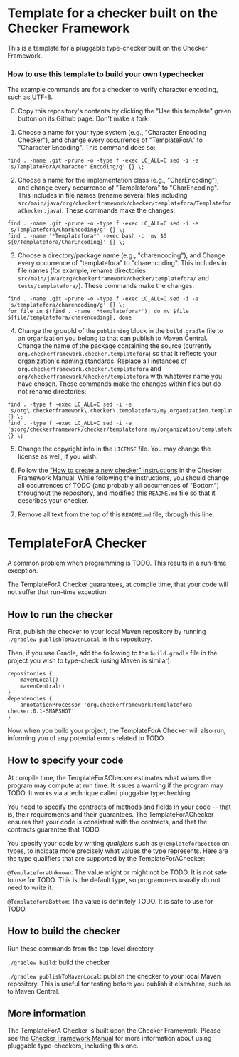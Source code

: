 # Template for a checker built on the Checker Framework

This is a template for a pluggable type-checker built on the Checker Framework.

### How to use this template to build your own typechecker

The example commands are for a
checker to verify character encoding, such as UTF-8.

0. Copy this repository's contents by clicking the
   "Use this template" green button on its Github page.  Don't make a fork.

1. Choose a name for your type system (e.g., "Character Encoding Checker"),
and change every occurrence of "TemplateForA" to "Character Encoding".
This command does so:

```
find . -name .git -prune -o -type f -exec LC_ALL=C sed -i -e 's/TemplateForA/Character Encoding/g' {} \;
```

2. Choose a name for the implementation class (e.g., "CharEncoding"), and
change every occurrence of "Templatefora" to "CharEncoding".
This includes in file names (rename several files including
`src/main/java/org/checkerframework/checker/templatefora/TemplateforaChecker.java`).
These commands make the changes:

```
find . -name .git -prune -o -type f -exec LC_ALL=C sed -i -e 's/Templatefora/CharEncoding/g' {} \;
find . -name '*Templatefora*' -exec bash -c 'mv $0 ${0/Templatefora/CharEncoding}' {} \;
```

3. Choose a directory/package name (e.g., "charencoding"), and
Change every occurrence of "templatefora" to "charencoding".
  This includes in file names (for example, rename directories
  `src/main/java/org/checkerframework/checker/templatefora/` and `tests/templatefora/`).
These commands make the changes:

```
find . -name .git -prune -o -type f -exec LC_ALL=C sed -i -e 's/templatefora/charencoding/g' {} \;
for file in $(find . -name '*templatefora*'); do mv $file ${file/templatefora/charencoding}; done
```

4. Change the groupId of the `publishing` block in the `build.gradle` file
  to an organization you belong to that can publish to Maven
  Central. Change the name of the package containing the source (currently
  `org.checkerframework.checker.templatefora`) so that it reflects your
  organization's naming standards. Replace all instances of
  `org.checkerframework.checker.templatefora` and
  `org/checkerframework/checker/templatefora` with whatever name you have chosen.
  These commands make the changes within files but do not rename directories:

```
find . -type f -exec LC_ALL=C sed -i -e 's/org\.checkerframework\.checker\.templatefora/my.organization.templatefora/g' {} \;
find . -type f -exec LC_ALL=C sed -i -e 's:org/checkerframework/checker/templatefora:my/organization/templatefora:g' {} \;
```


5. Change the copyright info in the `LICENSE` file.  You may change the license as well, if you wish.

6. Follow the ["How to create a new checker"
  instructions](https://checkerframework.org/manual/#creating-a-checker)
  in the Checker Framework Manual.
  While following the instructions, you should change all occurrences of TODO
  (and probably all occurrences of "Bottom") throughout the repository, and
  modified this `README.md` file so that it describes your checker.

7. Remove all text from the top of this `README.md` file, through this line.


# TemplateForA Checker

A common problem when programming is TODO.
This results in a run-time exception.

The TemplateForA Checker guarantees, at compile time, that your code will
not suffer that run-time exception.


## How to run the checker

First, publish the checker to your local Maven repository by running
`./gradlew publishToMavenLocal` in this repository.

Then, if you use Gradle, add the following to the `build.gradle` file in
the project you wish to type-check (using Maven is similar):

```
repositories {
    mavenLocal()
    mavenCentral()
}
dependencies {
    annotationProcessor 'org.checkerframework:templatefora-checker:0.1-SNAPSHOT'
}
```

Now, when you build your project, the TemplateForA Checker will also run,
informing you of any potential errors related to TODO.


## How to specify your code

At compile time, the TemplateForAChecker estimates what values the program
may compute at run time.  It issues a warning if the program may TODO.
It works via a technique called pluggable typechecking.

You need to specify the contracts of methods and fields in your code --
that is, their requirements and their guarantees.  The TemplateForAChecker
ensures that your code is consistent with the contracts, and that the
contracts guarantee that TODO.

You specify your code by writing *qualifiers* such as `@TemplateforaBottom`
on types, to indicate more precisely what values the type represents.
Here are the type qualifiers that are supported by the TemplateForAChecker:

`@TemplateforaUnknown`:
The value might or might not be TODO. It is not safe to use for TODO.
This is the default type, so programmers usually do not need to write it.

`@TemplateforaBottom`:
The value is definitely TODO. It is safe to use for TODO.


## How to build the checker

Run these commands from the top-level directory.

`./gradlew build`: build the checker

`./gradlew publishToMavenLocal`: publish the checker to your local Maven repository.
This is useful for testing before you publish it elsewhere, such as to Maven Central.


## More information

The TemplateForA Checker is built upon the Checker Framework.  Please see
the [Checker Framework Manual](https://checkerframework.org/manual/) for
more information about using pluggable type-checkers, including this one.

